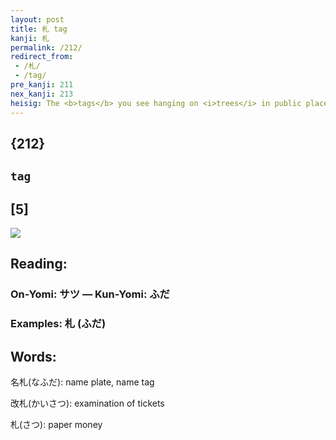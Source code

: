 ```yaml
---
layout: post
title: 札 tag
kanji: 札
permalink: /212/
redirect_from:
 - /札/
 - /tag/
pre_kanji: 211
nex_kanji: 213
heisig: The <b>tags</b> you see hanging on <i>trees</i> in public places in Japan are helpful to identify what sort of <i>trees</i> they are. Next time you see one, imagine the bit of wire that fixes the <b>tag</b> to the branch as a large <i>fishhook</i>. REALLY imagine it, illogical as it is, and you will never have trouble with this kanji again.
---
```


## {212}

## `tag`

## [5]

<div class="stroke"><img src="E69CAD.png" /></div>

## Reading:

### On-Yomi: サツ &mdash; Kun-Yomi: ふだ

### Examples: 札 (ふだ)

## Words:

名札(なふだ): name plate, name tag

改札(かいさつ): examination of tickets

札(さつ): paper money
